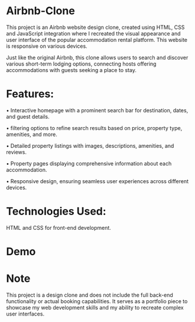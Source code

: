 # Airbnb-Clone
This project is an Airbnb website design clone, created using HTML, CSS and JavaScript integration where I recreated the visual appearance and user interface of the popular accommodation rental platform.
This website is responsive on various devices.

Just like the original Airbnb, this clone allows users to search and discover various short-term lodging options, connecting hosts offering accommodations with guests seeking a place to stay.

# Features:
• Interactive homepage with a prominent search bar for destination, dates, and guest details.

• filtering options to refine search results based on price, property type, amenities, and more.

• Detailed property listings with images, descriptions, amenities, and reviews.

• Property pages displaying comprehensive information about each accommodation.

• Responsive design, ensuring seamless user experiences across different devices.

# Technologies Used:
HTML and CSS for front-end development.

# Demo


# Note
This project is a design clone and does not include the full back-end functionality or actual booking capabilities. It serves as a portfolio piece to showcase my web development skills and my ability to recreate complex user interfaces.
